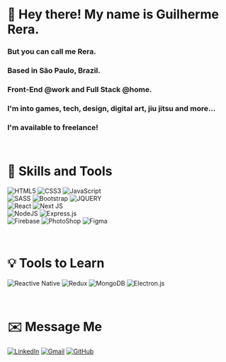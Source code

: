 # 👋 Hey there! My name is Guilherme Rera.
### But you can call me Rera.
### Based in São Paulo, Brazil.
### Front-End @work and Full Stack @home.
### I'm into games, tech, design, digital art, jiu jitsu and more...
### I'm available to freelance!

<br>

# 🔧 Skills and Tools
 <img src="https://img.shields.io/badge/HTML5-E34F26?style=for-the-badge&logo=html5&logoColor=white" alt="HTML5"> <img src="https://img.shields.io/badge/CSS3-1572B6?style=for-the-badge&logo=css3&logoColor=white" ALT="CSS3"> <img src="https://img.shields.io/badge/JavaScript-F7DF1E?style=for-the-badge&logo=javascript&logoColor=black" alt="JavaScript"> 
 <br>
 ![SASS](https://img.shields.io/badge/SASS-hotpink.svg?style=for-the-badge&logo=SASS&logoColor=white)
 <img src="https://img.shields.io/badge/Bootstrap-563D7C?style=for-the-badge&logo=bootstrap&logoColor=white" alt="Bootstrap"> <img src="https://img.shields.io/badge/jQuery-0769AD?style=for-the-badge&logo=jquery&logoColor=white" alt="JQUERY"> 
 <br>
 <img src="https://img.shields.io/badge/React-20232A?style=for-the-badge&logo=react&logoColor=61DAFB" alt="React"> ![Next JS](https://img.shields.io/badge/Next-black?style=for-the-badge&logo=next.js&logoColor=white)
 <br>
 <img src="https://img.shields.io/badge/Node.js-43853D?style=for-the-badge&logo=node.js&logoColor=white" alt="NodeJS"> ![Express.js](https://img.shields.io/badge/express.js-%23404d59.svg?style=for-the-badge&logo=express&logoColor=%2361DAFB)
 <br>
 ![Firebase](https://img.shields.io/badge/firebase-%23039BE5.svg?style=for-the-badge&logo=firebase) <img src="https://img.shields.io/badge/Adobe%20Photoshop-31A8FF?style=for-the-badge&logo=Adobe%20Photoshop&logoColor=black" alt="PhotoShop"> ![Figma](https://img.shields.io/badge/figma-%23F24E1E.svg?style=for-the-badge&logo=figma&logoColor=white)

<br>

# 💡 Tools to Learn
<img src="https://img.shields.io/badge/React_Native-20232A?style=for-the-badge&logo=react&logoColor=61DAFB" alt="Reactive Native"> <img src="https://img.shields.io/badge/redux-%23593d88.svg?style=for-the-badge&logo=redux&logoColor=white" alt="Redux"> <img src="https://img.shields.io/badge/MongoDB-4EA94B?style=for-the-badge&logo=mongodb&logoColor=white" alt="MongoDB"> ![Electron.js](https://img.shields.io/badge/Electron-191970?style=for-the-badge&logo=Electron&logoColor=white)

<br>

# ✉️ Message Me
[![LinkedIn](https://img.shields.io/badge/LinkedIn-0077B5?style=for-the-badge&logo=linkedin&logoColor=white)](https://www.linkedin.com/in/guilhermerera) [![Gmail](https://img.shields.io/badge/Gmail-D14836?style=for-the-badge&logo=gmail&logoColor=white)](mailto:hello@rera.dev) [![GitHub](https://img.shields.io/github/followers/guilhermerera.svg?style=social&label=Follow&maxAge=2592000)](https://github.com/guilhermerera)
